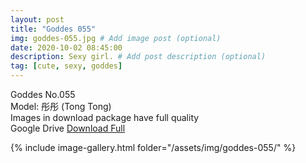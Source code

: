 ```yaml
---
layout: post
title: "Goddes 055"
img: goddes-055.jpg # Add image post (optional)
date: 2020-10-02 08:45:00
description: Sexy girl. # Add post description (optional)
tag: [cute, sexy, goddes]
---
```

Goddes No.055  
Model: 彤彤 (Tong Tong)                     
Images in download package have full quality                    
Google Drive [Download Full](http://gestyy.com/eeMEQ4)

{% include image-gallery.html folder="/assets/img/goddes-055/" %}
